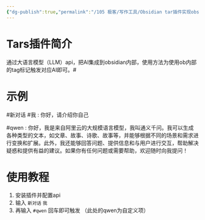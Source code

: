 ```yaml
---
{"dg-publish":true,"permalink":"/105 极客/写作工具/Obsidian tar插件实现obsidian内部集成LLM对话/","title":"Obsidian tar插件实现obsidian内部集成LLM对话","tags":["geek"],"noteIcon":""}
---
```


# Tars插件简介

通过大语言模型（LLM）api，把AI集成到obsidian内部，使用方法为使用ob内部的tag标记触发对应AI即可。#

# 示例

#新对话 #我 : 你好，请介绍你自己

#qwen : 你好，我是来自阿里云的大规模语言模型，我叫通义千问。我可以生成各种类型的文本，如文章、故事、诗歌、故事等，并能够根据不同的场景和需求进行变换和扩展。此外，我还能够回答问题、提供信息和与用户进行交互，帮助解决疑惑和提供有益的建议。如果你有任何问题或需要帮助，欢迎随时向我提问！

# 使用教程

1. 安装插件并配置api
2. 输入 `新对话` `我`
3. 再输入 `#qwen` 回车即可触发 （此处的qwen为自定义项）